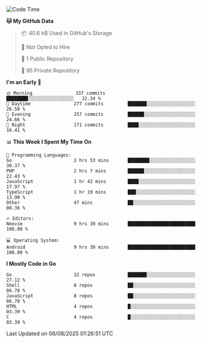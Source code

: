 
<!--START_SECTION:waka-->
![Code Time](http://img.shields.io/badge/Code%20Time-6%2C154%20hrs%2028%20mins-blue)

**🐱 My GitHub Data** 

> 📦 40.6 kB Used in GitHub's Storage 
 > 
> 🚫 Not Opted to Hire
 > 
> 📜 1 Public Repository 
 > 
> 🔑 95 Private Repository 
 > 
**I'm an Early 🐤** 

```text
🌞 Morning                337 commits         ████████░░░░░░░░░░░░░░░░░   32.34 % 
🌆 Daytime                277 commits         ███████░░░░░░░░░░░░░░░░░░   26.58 % 
🌃 Evening                257 commits         ██████░░░░░░░░░░░░░░░░░░░   24.66 % 
🌙 Night                  171 commits         ████░░░░░░░░░░░░░░░░░░░░░   16.41 % 
```


📊 **This Week I Spent My Time On** 

```text
💬 Programming Languages: 
Go                       2 hrs 53 mins       ████████░░░░░░░░░░░░░░░░░   30.37 % 
PHP                      2 hrs 7 mins        ██████░░░░░░░░░░░░░░░░░░░   22.43 % 
JavaScript               1 hr 42 mins        ████░░░░░░░░░░░░░░░░░░░░░   17.97 % 
TypeScript               1 hr 19 mins        ███░░░░░░░░░░░░░░░░░░░░░░   13.90 % 
Other                    47 mins             ██░░░░░░░░░░░░░░░░░░░░░░░   08.36 % 

🔥 Editors: 
Neovim                   9 hrs 30 mins       █████████████████████████   100.00 % 

💻 Operating System: 
Android                  9 hrs 30 mins       █████████████████████████   100.00 % 
```

**I Mostly Code in Go** 

```text
Go                       32 repos            ███████░░░░░░░░░░░░░░░░░░   27.12 % 
Shell                    8 repos             ██░░░░░░░░░░░░░░░░░░░░░░░   06.78 % 
JavaScript               8 repos             ██░░░░░░░░░░░░░░░░░░░░░░░   06.78 % 
HTML                     4 repos             █░░░░░░░░░░░░░░░░░░░░░░░░   03.39 % 
C                        4 repos             █░░░░░░░░░░░░░░░░░░░░░░░░   03.39 % 
```




 Last Updated on 06/08/2025 01:26:51 UTC
<!--END_SECTION:waka-->
